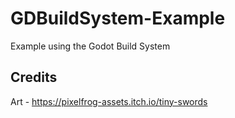 # GDBuildSystem-Example
Example using the Godot Build System


## Credits
Art - https://pixelfrog-assets.itch.io/tiny-swords